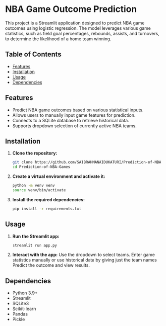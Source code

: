 # NBA Game Outcome Prediction

This project is a Streamlit application designed to predict NBA game outcomes using logistic regression. The model leverages various game statistics, such as field goal percentages, rebounds, assists, and turnovers, to determine the likelihood of a home team winning.

## Table of Contents

- [Features](#features)
- [Installation](#installation)
- [Usage](#usage)
- [Dependencies](#dependencies)

## Features

- Predict NBA game outcomes based on various statistical inputs.
- Allows users to manually input game features for prediction.
- Connects to a SQLite database to retrieve historical data.
- Supports dropdown selection of currently active NBA teams.

## Installation

1. **Clone the repository:**
   ```bash
   git clone https://github.com/SAIBRAHMANAIDUKATURI/Prediction-of-NBA-Games.git
   cd Prediction-of-NBA-Games

2. **Create a virtual environment and activate it:**
    ```bash
    python -m venv venv
    source venv/bin/activate 

3. **Install the required dependencies:**
    ```bash
    pip install -r requirements.txt

## Usage
1. **Run the Streamlit app:**
    ```bash
    streamlit run app.py

2. **Interact with the app:**
    Use the dropdown to select teams.
    Enter game statistics manually or use historical data by giving just the team names
    Predict the outcome and view results.

## Dependencies

- Python 3.9+
- Streamlit
- SQLite3
- Scikit-learn
- Pandas
- Pickle


